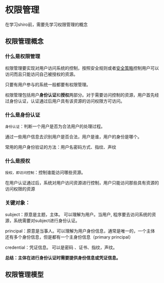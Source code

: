 # 权限管理

在学习shiro前，需要先学习权限管理的概念

## 权限管理概念

### 什么是权限管理

权限管理要实现对用户访问系统的控制，按照安全规则或者[安全策略](http://baike.baidu.com/view/160028.htm)控制用户可以访问而且只能访问自己被授权的资源。

只要有用户参与的系统一般都要有权限管理。

权限管理包括用户**身份认证**和**授权**两部分。对于需要访问控制的资源，用户首先经过身份认证，认证通过后用户具有该资源的访问权限方可访问。

### 什么是身份认证

`身份认证`：判断一个用户是否为合法用户的处理过程。

通过一些用户信息去识别用户是否合法，用户是谁，用户的身份是哪个。

常用的用户身份验证的方法：用户名密码方式、指纹、声纹

### 什么是授权

`授权，即访问控制`：控制谁能访问哪些资源。

在用户认证通过后，系统对用户访问资源进行控制，用户只能访问那些具有资源的访问权限的资源

### 关键对象：

subject：原意是主题，主体。 可以理解为用户。当用户,  程序要去访问系统的资源，系统需要对subject进行身份认证。

principal：原意是当事人。可以理解为用户身份信息，通常是唯一的，一个主体还有多个身份信息，但是都有一个主身份信息（primary principal）

credential：凭证信息。 可以是密码 、证书、指纹，声纹。 

**总结：主体在进行身份认证时需要提供身份信息或凭证信息。**

## 权限管理模型

